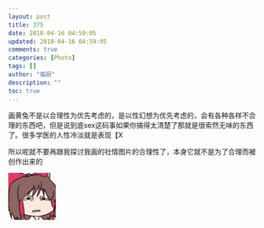```yaml
---
layout: post
title: 375
date: 2018-04-16 04:59:05
updated: 2018-04-16 04:59:05
comments: true
categories: [Photo]
tags: []
author: "猫厨"
description: ""
toc: true
---
```


<p>画黄兔不是以合理性为优先考虑的，是以性幻想为优先考虑的，会有各种各样不合理的东西吧，但是说到底sex这码事如果你搞得太清楚了那就是很索然无味的东西了。很多学医的人性冷淡就是表现【X</p> 
<p>所以呢就不要再跟我探讨我画的社情图片的合理性了，本身它就不是为了合理而被创作出来的</p>

![](https://raw.githubusercontent.com/alicewish/meowchain247/master/img_cVZNdzJtQk9JV2Y3a0lxK2VSOFdXazBHYlN5VGhjSDN4Wi9PTDZWdXEreTZjS21DVld3NFBBPT0.jpg)